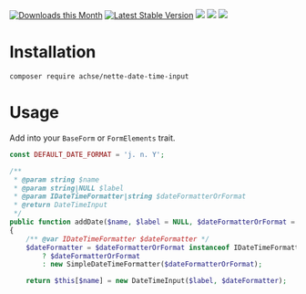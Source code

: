 [![Downloads this Month](https://img.shields.io/packagist/dm/achse/nette-date-time-input.svg)](https://packagist.org/packages/achse/nette-date-time-input)
[![Latest Stable Version](https://poser.pugx.org/achse/nette-date-time-input/v/stable)](https://github.com/achse/nette-date-time-input/releases)
![](https://travis-ci.org/Achse/nette-date-time-input.svg?branch=master)
![](https://scrutinizer-ci.com/g/Achse/nette-date-time-input/badges/quality-score.png?b=master)
![](https://scrutinizer-ci.com/g/Achse/nette-date-time-input/badges/coverage.png?b=master)

# Installation
```
composer require achse/nette-date-time-input
```

# Usage
Add into your `BaseForm` or `FormElements` trait.

```php
const DEFAULT_DATE_FORMAT = 'j. n. Y';

/**
 * @param string $name
 * @param string|NULL $label
 * @param IDateTimeFormatter|string $dateFormatterOrFormat
 * @return DateTimeInput
 */
public function addDate($name, $label = NULL, $dateFormatterOrFormat = BaseForm::DEFAULT_DATE_FORMAT)
{
	/** @var IDateTimeFormatter $dateFormatter */
	$dateFormatter = $dateFormatterOrFormat instanceof IDateTimeFormatter
		? $dateFormatterOrFormat
		: new SimpleDateTimeFormatter($dateFormatterOrFormat);

	return $this[$name] = new DateTimeInput($label, $dateFormatter);
```
